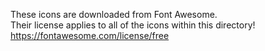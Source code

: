 These icons are downloaded from Font Awesome.  
Their license applies to all of the icons within this directory!  
https://fontawesome.com/license/free